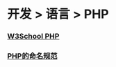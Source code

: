 # 开发 > 语言 > PHP

### [W3School PHP](http://www.w3school.com.cn/php/)

### [PHP的命名规范](http://www.cnblogs.com/wolfwows/p/5931181.html)